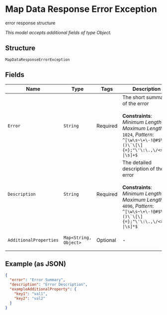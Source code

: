 
# Map Data Response Error Exception

error response structure

*This model accepts additional fields of type Object.*

## Structure

`MapDataResponseErrorException`

## Fields

| Name | Type | Tags | Description | Getter | Setter |
|  --- | --- | --- | --- | --- | --- |
| `Error` | `String` | Required | The short summary of the error<br><br>**Constraints**: *Minimum Length*: `0`, *Maximum Length*: `1024`, *Pattern*: ``^[\w\s~\+\-!@#$%^&*()\`\[\]{=};"\'\:\.,\/<>?\|\s]+$`` | String getError() | setError(String error) |
| `Description` | `String` | Required | The detailed description of the error<br><br>**Constraints**: *Minimum Length*: `0`, *Maximum Length*: `4096`, *Pattern*: ``^[\w\s~\+\-!@#$%^&*()\`\[\]{=};"\'\:\.,\/<>?\|\s]*$`` | String getDescription() | setDescription(String description) |
| `AdditionalProperties` | `Map<String, Object>` | Optional | - | Object getAdditionalProperty(String key) | additionalProperty(String key, Object value) |

## Example (as JSON)

```json
{
  "error": "Error Summary",
  "description": "Error Description",
  "exampleAdditionalProperty": {
    "key1": "val1",
    "key2": "val2"
  }
}
```

